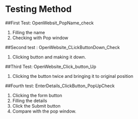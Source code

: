 # Testing Method

##First Test: OpenWebsit_PopName_check
 1. Filling the name 
 2. Checking with Pop window

##Second test : OpenWebsite_CLickButtonDown_Check
  1. Clicking button and making it down.
  

##Third Test: OpenWebsite_Click_button_Up
  1. Clicking the button twice and bringing it to original position

##Fourth test: EnterDetails_ClickButton_PopUpCheck
  1. Clicking the form button
  2. Filling the details
  3. Click the Submit button
  4. Compare with the pop window.

